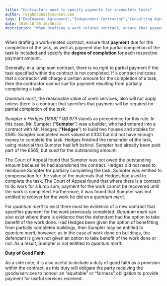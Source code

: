```yaml
---
title: "Contractors need to specify payments for incomplete tasks"
author: rajah@cobaltcounsel.com
tags: ["Employment Agreement","Independent Contractor","Consulting Agreement","Rajah"]
date: 2016-10-26 16:56:44
description: "When drafting a work related contract, ensure that payment due for the completion of the task, as well as payment due for partial completion of the task is included and specify the degree of completio..."
---
```


When drafting a work-related contract, ensure that **payment** due for the completion of the task, as well as payment due for partial completion of the task is included and specify the **degree of completion** for each respective payment amount.

Generally, in a lump sum contract, there is no right to partial payment if the task specified within the contract is not completed. If a contract indicates that a contractor will charge a certain amount for the completion of a task, then the contractor cannot sue for payment resulting from partially completing a task. 

*Quantum merit*, the reasonable value of one’s services, also will not apply unless there is a contract that specifies that payment will be required for partial completion of the task.

*Sumpter v Hedges [1898] 1 QB 673* stands as precedence for this rule. In this case, Mr. Sumpter (“**Sumpter**”) was a builder, who had entered into a contract with Mr. Hedges (“**Hedges**”) to build two houses and stables for £565. Sumpter completed work valued at £333 but did not have enough money to complete the task. Hedges finished the remainder of the task, using material that Sumpter had left behind. Sumpter had already been paid part of the £565, but sued for the outstanding amount.

The Court of Appeal found that Sumpter was not owed the outstanding amount because he had abandoned the contract. Hedges did not need to reimburse Sumpter for partially completing the task. Sumpter was entitled to compensation for the value of the materials that Hedges had used to complete the task. The Court of Appeal found that where there is a contract to do work for a lump sum, payment for the work cannot be recovered until the work is completed. Furthermore, it was found that Sumpter was not entitled to recover for the work he did on a *quantum merit*.

For *quantum merit* to exist there must be evidence of a new contract that specifies payment for the work previously completed. *Quantum merit* can also exist where there is evidence that the defendant had the option to take benefit of the work done. Had Hedges been given the option of benefitting from partially completed buildings, then Sumpter may be entitled to *quantum merit*, however; as in the case of work done on buildings, the defendant is given not given an option to take benefit of the work done or not. As a result, Sumpter is not entitled to *quantum merit*.

**Duty of Good Faith**

As a side note, it is also useful to include a duty of good faith as a provision within the contract, as this duty will obligate the party receiving the goods/services to honour an “equitable” or “fairness” obligation to provide payment for useful services received.
